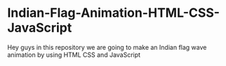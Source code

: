 # Indian-Flag-Animation-HTML-CSS-JavaScript
Hey guys in this repository we are going to make an Indian flag wave animation by using HTML CSS and JavaScript
